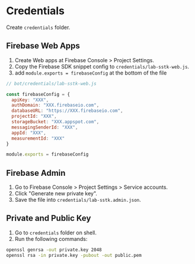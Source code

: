 # Credentials

Create `credentials` folder.

## Firebase Web Apps

1. Create Web apps at Firebase Console > Project Settings.
2. Copy the Firebase SDK snippet config to `credentials/lab-sstk-web.js`.
3. add `module.exports = firebaseConfig` at the bottom of the file

```javascript
// bot/credentials/lab-sstk-web.js

const firebaseConfig = {
  apiKey: "XXX",
  authDomain: "XXX.firebaseio.com",
  databaseURL: "https://XXX.firebaseio.com",
  projectId: "XXX",
  storageBucket: "XXX.appspot.com",
  messagingSenderId: "XXX",
  appId: "XXX",
  measurementId: "XXX"
}

module.exports = firebaseConfig
```

## Firebase Admin

1. Go to Firebase Console > Project Settings > Service accounts.
2. Click "Generate new private key".
3. Save the file into `credentials/lab-sstk.admin.json`.

## Private and Public Key

1. Go to `credentials` folder on shell.
2. Run the following commands:

```bash
openssl genrsa -out private.key 2048
openssl rsa -in private.key -pubout -out public.pem
```